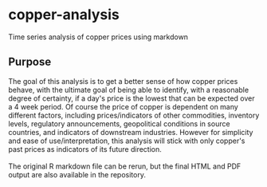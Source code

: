 # copper-analysis
Time series analysis of copper prices using markdown
<br>
## Purpose
The goal of this analysis is to get a better sense of how copper prices behave, with the ultimate goal of being able to identify, with a reasonable degree of certainty, if a day's price is the lowest that can be expected over a 4 week period.  Of course the price of copper is dependent on many different factors, including prices/indicators of other commodities, inventory levels, regulatory announcements, geopolitical conditions in source countries, and indicators of downstream industries.  However for simplicity and ease of use/interpretation, this analysis will stick with only copper's past prices as indicators of its future direction.
<br><br>
The original R markdown file can be rerun, but the final HTML and PDF output are also available in the repository.
